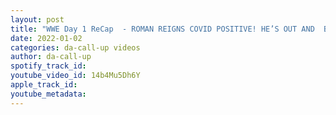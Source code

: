 ```yaml
---
layout: post
title: "WWE Day 1 ReCap  - ROMAN REIGNS COVID POSITIVE! HE’S OUT AND  BROCK LESNAR WINS WWE CHAMPIONSHIP"
date: 2022-01-02
categories: da-call-up videos
author: da-call-up
spotify_track_id: 
youtube_video_id: 14b4Mu5Dh6Y
apple_track_id: 
youtube_metadata: 
---
```

